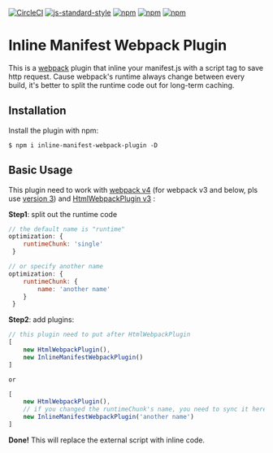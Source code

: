 [![CircleCI](https://circleci.com/gh/szrenwei/inline-manifest-webpack-plugin/tree/master.svg?style=shield)](https://circleci.com/gh/szrenwei/inline-manifest-webpack-plugin/tree/master) [![js-standard-style](https://img.shields.io/badge/code%20style-standard-brightgreen.svg)](http://standardjs.com) [![npm](https://img.shields.io/npm/dt/inline-manifest-webpack-plugin.svg)](https://www.npmjs.com/package/inline-manifest-webpack-plugin)  [![npm](https://img.shields.io/npm/v/inline-manifest-webpack-plugin.svg)](https://www.npmjs.com/package/inline-manifest-webpack-plugin) [![npm](https://img.shields.io/npm/l/inline-manifest-webpack-plugin.svg)](https://www.npmjs.com/package/inline-manifest-webpack-plugin)

Inline Manifest Webpack Plugin
===================

This is a [webpack](http://webpack.github.io/) plugin that inline your manifest.js with a script tag to save http request. Cause webpack's runtime always change between every build, it's better to split the runtime code out for long-term caching.


Installation
------------
Install the plugin with npm:
```shell
$ npm i inline-manifest-webpack-plugin -D
```

Basic Usage
-----------

This plugin need to work with [webpack v4](https://github.com/webpack/webpack) (for webpack v3 and below, pls use [version 3](https://github.com/szrenwei/inline-manifest-webpack-plugin/tree/v3.0.1)) and [HtmlWebpackPlugin v3](https://www.npmjs.com/package/html-webpack-plugin) :

__Step1__: split out the runtime code
```javascript
// the default name is "runtime"
optimization: {
    runtimeChunk: 'single'
 }

// or specify another name
optimization: {
    runtimeChunk: {
        name: 'another name'
    }
 }

```
__Step2__: add plugins:
```javascript
// this plugin need to put after HtmlWebpackPlugin
[
    new HtmlWebpackPlugin(),
    new InlineManifestWebpackPlugin()
]

or

[
    new HtmlWebpackPlugin(),
    // if you changed the runtimeChunk's name, you need to sync it here
    new InlineManifestWebpackPlugin('another name')
]

```
__Done!__ This will replace the external script with inline code.
